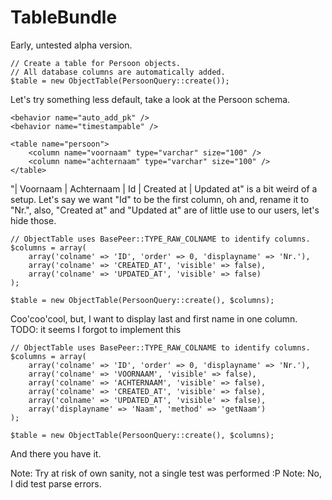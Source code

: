 TableBundle
===========

Early, untested alpha version.

    // Create a table for Persoon objects.
    // All database columns are automatically added.
    $table = new ObjectTable(PersoonQuery::create());

Let's try something less default, take a look at the Persoon schema.

    <behavior name="auto_add_pk" />
    <behavior name="timestampable" />

    <table name="persoon">
        <column name="voornaam" type="varchar" size="100" />
        <column name="achternaam" type="varchar" size="100" />
    </table>

"| Voornaam | Achternaam | Id | Created at | Updated at" is a bit weird of a
setup. Let's say we want "Id" to be the first column, oh and, rename it to "Nr.",
also, "Created at" and "Updated at" are of little use to our users, let's hide
those.

    // ObjectTable uses BasePeer::TYPE_RAW_COLNAME to identify columns.
    $columns = array(
        array('colname' => 'ID', 'order' => 0, 'displayname' => 'Nr.'),
        array('colname' => 'CREATED_AT', 'visible' => false),
        array('colname' => 'UPDATED_AT', 'visible' => false)
    );

    $table = new ObjectTable(PersoonQuery::create(), $columns);

Coo'coo'cool, but, I want to display last and first name in one column.
TODO: it seems I forgot to implement this

       
    // ObjectTable uses BasePeer::TYPE_RAW_COLNAME to identify columns.
    $columns = array(
        array('colname' => 'ID', 'order' => 0, 'displayname' => 'Nr.'),
        array('colname' => 'VOORNAAM', 'visible' => false),
        array('colname' => 'ACHTERNAAM', 'visible' => false),
        array('colname' => 'CREATED_AT', 'visible' => false),
        array('colname' => 'UPDATED_AT', 'visible' => false),
        array('displayname' => 'Naam', 'method' => 'getNaam')
    );

    $table = new ObjectTable(PersoonQuery::create(), $columns);

And there you have it.

Note: Try at risk of own sanity, not a single test was performed :P
Note: No, I did test parse errors.
